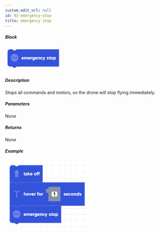 ```yaml
---
custom_edit_url: null
id: 03-emergency-stop
title: emergency stop
---
```


##### Block

![emergency stop image](emergencystop.png)

##### Description

Stops all commands and motors, so the drone will stop flying immediately.

##### Parameters

None

##### Returns

None

##### Example

![emergency stop example](emergencystop_example.png)
